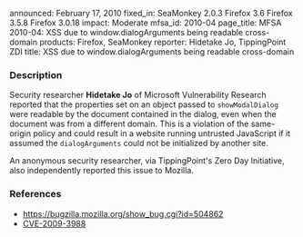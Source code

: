announced: February 17, 2010
fixed_in: SeaMonkey 2.0.3
          Firefox 3.6
          Firefox 3.5.8
          Firefox 3.0.18
impact: Moderate
mfsa_id: 2010-04
page_title: MFSA 2010-04: XSS due to window.dialogArguments being readable cross-domain
products: Firefox, SeaMonkey
reporter: Hidetake Jo, TippingPoint ZDI
title: XSS due to window.dialogArguments being readable cross-domain

<h3>Description</h3>

<p>Security researcher <strong>Hidetake Jo</strong> of Microsoft
Vulnerability Research reported that the properties set on an object
passed to <code>showModalDialog</code> were readable by the document
contained in the dialog, even when the document was from a different
domain.  This is a violation of the same-origin policy and could
result in a website running untrusted JavaScript if it assumed
the <code>dialogArguments</code> could not be initialized by another
site.</p>

<p>An anonymous security researcher, via TippingPoint's Zero Day
Initiative, also independently reported this issue to Mozilla.</p>

<h3>References</h3>

<ul>
  <li><a href="https://bugzilla.mozilla.org/show_bug.cgi?id=504862">https://bugzilla.mozilla.org/show_bug.cgi?id=504862</a></li>
  <li><a class="ex-ref" href="http://cve.mitre.org/cgi-bin/cvename.cgi?name=CVE-2009-3988">CVE-2009-3988</a></li>
</ul>




